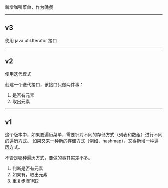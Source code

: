 新增咖啡菜单，作为晚餐

- - - - - 

## v3 
使用 java.util.Iterator 接口

- - - - 
## v2
使用迭代模式

创建一个迭代接口，该接口只做两件事：
1. 是否有元素
2. 取出元素

- - - -
## v1
这个版本中，如果要遍历菜单，需要针对不同的存储方式（列表和数组）进行不同的遍历方式。
如果又来一种新的存储方式（例如，hashmap），又得新增一种遍历方式。

不管是哪种遍历方式，要做的事其实差不多。
1. 判断是否有元素
2. 如果有，取出元素
3. 重复步骤1和2

